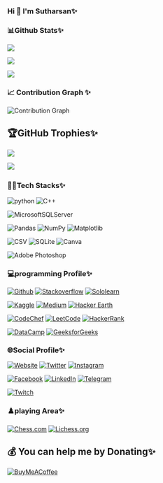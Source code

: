 ### Hi 👋 I'm Sutharsan✨

<!--
**s-sutharsan-20/s-sutharsan-20** is a ✨ _special_ ✨ repository because its `README.md` (this file) appears on your GitHub profile.


-->

### 📊Github Stats✨

![](https://github-readme-stats.vercel.app/api?username=s-sutharsan-20&theme=tokyonight&hide_border=false&include_all_commits=true&count_private=true)<br/>

![](https://github-readme-streak-stats.herokuapp.com/?user=s-sutharsan-20&theme=tokyonight&hide_border=false)<br/>

![](https://github-readme-stats.vercel.app/api/top-langs/?username=s-sutharsan-20&theme=tokyonight&hide_border=false&include_all_commits=true&count_private=true&layout=compact)

### 📈 Contribution Graph ✨
![Contribution Graph](https://activity-graph.herokuapp.com/graph?username=s-sutharsan-20&theme=chartreuse-dark&no-frame=true)

## 🏆GitHub Trophies✨
![](https://github-profile-trophy.vercel.app/?username=s-sutharsan-20&theme=onedark&no-frame=false&no-bg=false&margin-w=4)

[![](https://visitcount.itsvg.in/api?id=s-sutharsan-20&icon=0&color=0)](https://visitcount.itsvg.in)
![![](https://visitcount.itsvg.in/api?id=s-sutharsan-20&label=Profile%20Views&pretty=false)](https://visitcount.itsvg.in)

### 👨‍💻Tech Stacks✨
![python](https://img.shields.io/badge/python-3670A0?style=flat-square&logo=python&logoColor=ffdd54)
![C++](https://img.shields.io/twitter/url?label=C%2B%2B&logo=C%2B%2B&style=social&url=https%3A%2F%2Fcplusplus.com)

![MicrosoftSQLServer](https://img.shields.io/badge/Microsoft%20SQL%20Sever-CC2927?style=plastic&logo=microsoft%20sql%20server&logoColor=white) 

![Pandas](https://img.shields.io/badge/pandas-%23150458.svg?style=flat-square&logo=pandas&logoColor=white)
![NumPy](https://img.shields.io/badge/numpy-%23013243.svg?style=flat-square&logo=numpy&logoColor=white) 
![Matplotlib](https://img.shields.io/twitter/url?color=orange&label=matplotlib&logo=plotly&logoColor=yellow&style=social&url=https%3A%2F%2Fmatplotlib.org)

![CSV](https://img.shields.io/twitter/url?label=CSV&logo=Microsoft%20excel&style=social&url=https%3A%2F%2Fdocs.python.org%2F3%2Flibrary%2Fcsv.html)
![SQLite](https://img.shields.io/badge/sqlite-%2307405e.svg?style=flat-square&logo=sqlite&logoColor=white) 
![Canva](https://img.shields.io/badge/Canva-%2300C4CC.svg?style=plastic&logo=Canva&logoColor=white) 

![Adobe Photoshop](https://img.shields.io/badge/adobephotoshop-%2331A8FF.svg?style=plastic&logo=adobephotoshop&logoColor=white) 



### 💻programming Profile✨
[![Github](https://img.shields.io/twitter/url?color=blue&label=Github&logo=github&style=social&url=https%3A%2F%2Fgithub.com%2Fs-sutharsan-20)](https://github.com/s-sutharsan-20)
[![Stackoverflow](https://img.shields.io/twitter/url?label=stackoverflow&logo=stackoverflow&logoColor=orange&style=social&url=https%3A%2F%2Fstackoverflow.com%2Fusers%2F16702277%2Fs-sutharsan-20)](https://stackoverflow.com/users/16702277/s-sutharsan-20)
[![Sololearn](https://img.shields.io/twitter/url?color=blue&label=Sololearn&logo=sololearn&logoColor=black&style=social&url=https%3A%2F%2Fwww.sololearn.com%2FProfile%2F20162416%2F%3Fref%3Dapp)](https://www.sololearn.com/Profile/20162416/?ref=app)


[![Kaggle](https://img.shields.io/twitter/url?color=blue&label=Kaggle&logo=kaggle&logoColor=black&style=social&url=https%3A%2F%2Fwww.kaggle.com%2Fssutharsan20%2FHome%3FisEditing%3DFalse%26verifyPhone%3DFalse)](https://www.kaggle.com/ssutharsan20)
[![Medium](https://img.shields.io/twitter/url?label=Medium&logo=medium&style=social&url=https%3A%2F%2Fmedium.com%2F%40s.sutharsan.20%3Fsource%3Demail-3ed481bdfd1a-1655413664389-digest.reader-------------------------baaad420_34d5_4145_bdc5_cb197d487128)](https://medium.com/@s.sutharsan.20?source=email-3ed481bdfd1a-1655413664389-digest.reader-------------------------baaad420_34d5_4145_bdc5_cb197d487128)
[![Hacker Earth](https://img.shields.io/twitter/url?label=Hacker%20Earth&logo=hackerearth&style=social&url=https%3A%2F%2Fwww.hackerearth.com%2F%40s.sutharsan.20)](https://www.hackerearth.com/@s.sutharsan.20)


[![CodeChef](https://img.shields.io/twitter/url?label=CodeChef&logo=CodeChef&style=social&url=https%3A%2F%2Fwww.codechef.com%2Fusers%2Fs_sutharsan_20)](https://www.codechef.com/users/s_sutharsan_20)
[![LeetCode](https://img.shields.io/twitter/url?label=LeetCode&logo=LeetCode&logoColor=orange&style=social&url=https%3A%2F%2Fleetcode.com%2Fs-sutharsan-20%2F)](https://leetcode.com/s-sutharsan-20/)
[![HackerRank](https://img.shields.io/twitter/url?label=HackerRank&logo=HackerRank&logoColor=white%20and%20green&style=social&url=https%3A%2F%2Fwww.hackerrank.com%2Fs_sutharsan_20)](https://www.hackerrank.com/s_sutharsan_20)

[![DataCamp](https://img.shields.io/twitter/url?label=DataCamp&logo=Datacamp&logoColor=green&style=social&url=https%3A%2F%2Fapp.datacamp.com%2Fprofile%2Fssutharsan20)](https://app.datacamp.com/profile/ssutharsan20)
[![GeeksforGeeks](https://img.shields.io/twitter/url?label=geeksforGeeks&logo=geeksforgeeks&style=social&url=https%3A%2F%2Fauth.geeksforgeeks.org%2Fuser%2Fssutharsan20)](https://auth.geeksforgeeks.org/user/ssutharsan20)

### 🌐Social Profile✨
[![Website](https://img.shields.io/badge/Website-EA4C89?style=normal&logo=dribbble&logoColor=white&style=vertical-align:center&)](https://linktr.ee/s.sutharsan.20)
[![Twitter](https://img.shields.io/badge/Twitter-%231DA1F2.svg?logo=Twitter&logoColor=white)](https://twitter.com/s_sutharsan_20) 
[![Instagram](https://img.shields.io/twitter/url?label=instagram&logo=instagram&style=social&url=https%3A%2F%2Fwww.instagram.com%2Fs.sutharsan.20%2F)](https://instagram.com/s.sutharsan.20?r=nametag)

[![Facebook](https://img.shields.io/twitter/url?color=blue&label=facebook&logo=facebook&logoColor=blue&style=social&url=https%3A%2F%2Fwww.facebook.com%2Fs.sutharsan.20)](https://www.facebook.com/s.sutharsan.20)
[![LinkedIn](https://img.shields.io/badge/LinkedIn-%230077B5.svg?logo=linkedin&logoColor=white)](https://www.linkedin.com/in/ssutharsan20/) 
[![Telegram](https://img.shields.io/twitter/url?color=blue&label=telegram&logo=telegram&style=social&url=https%3A%2F%2Ft.me%2Fs_sutharsan_20)](https://t.me/s_sutharsan_20)

[![Twitch](https://img.shields.io/twitter/url?label=Twitch&logo=Twitch&style=social&url=https%3A%2F%2Fwww.twitch.tv%2Fs_sutharsan_20%3Fsr%3Da)](https://www.twitch.tv/s_sutharsan_20?sr=a)

### ♟️playing Area✨
[![Chess.com](https://img.shields.io/twitter/url?color=green&label=chess.com&logo=c&logoColor=green&style=social&url=https%3A%2F%2Fwww.chess.com%2Fmember%2Fs_sutharsan_20)](https://www.chess.com/member/s_sutharsan_20)
[![Lichess.org](https://img.shields.io/twitter/url?color=blue&label=Lichess.org&logo=lichess&logoColor=black&style=social&url=https%3A%2F%2Flichess.org%2F%40%2Fs_sutharsan_20)](https://lichess.org/@/s_sutharsan_20)

## 💰 You can help me by  Donating✨
  [![BuyMeACoffee](https://img.shields.io/badge/Buy%20Me%20a%20Coffee-ffdd00?style=for-the-badge&logo=buy-me-a-coffee&logoColor=black)](https://www.buymeacoffee.com/s.sutharsan.20) 
